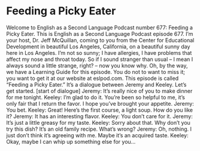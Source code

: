 # Feeding a Picky Eater

Welcome to English as a Second Language Podcast number 677: Feeding a Picky Eater.    This is English as a Second Language Podcast episode 677.  I’m your host, Dr. Jeff McQuillan, coming to you from the Center for Educational Development in beautiful Los Angeles, California, on a beautiful sunny day here in Los Angeles.  I’m not so sunny; I have allergies, I have problems that affect my nose and throat today.  So if I sound stranger than usual – I mean I always sound a little strange, right? – now you know why.  Oh, by the way, we have a Learning Guide for this episode.  You do not to want to miss it; you want to get it at our website at eslpod.com.  This episode is called “Feeding a Picky Eater.”  It’s a dialogue between Jeremy and Keeley.  Let’s get started.  [start of dialogue]  Jeremy:  It’s really nice of you to make dinner for me tonight.    Keeley:  I’m glad to do it.  You’re been so helpful to me, it’s only fair that I return the favor.  I hope you’ve brought your appetite.    Jeremy:  You bet.    Keeley:  Great!  Here’s the first course, a light soup.  How do you like it?  Jeremy:  It has an interesting flavor.    Keeley:  You don’t care for it.  Jeremy:  It’s just a little greasy for my taste.  Keeley:  Sorry about that.  Why don’t you try this dish?  It’s an old family recipe.  What’s wrong?  Jeremy:  Oh, nothing.  I just don’t think it’s agreeing with me.  Maybe it’s an acquired taste.  Keeley:  Okay, maybe I can whip up something else for you… 